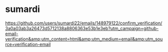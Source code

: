 # sumardi
https://github.com/users/sumardi22/emails/148979122/confirm_verification/3a0a03ab3a26473d5712138a8806363e53b1e3eb?utm_campaign=github-email-verification&amp;utm_content=html&amp;utm_medium=email&amp;utm_source=verification-email
